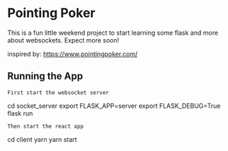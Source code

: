 # Pointing Poker    

This is a fun little weekend project to start learning some flask and more about websockets. Expect more soon!

inspired by: https://www.pointingpoker.com/

## Running the App
```
First start the websocket server
 ```
cd socket_server
export FLASK_APP=server
export FLASK_DEBUG=True
flask run 
```
Then start the react app
 ```
cd client
yarn 
yarn start 
```